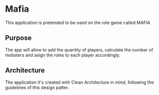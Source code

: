 # Mafia
This application is pretended to be used on the role game called MAFIA

## Purpose
The app will allow to add the quantity of players, calculate the number of mobsters and asign the roles to each player accordingly.

## Architecture
The application it's created with Clean Architecture in mind, following the guidelines of this design patter.
